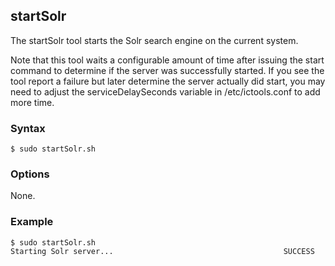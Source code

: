 ## startSolr

The startSolr tool starts the Solr search engine on the current system.

Note that this tool waits a configurable amount of time after issuing the start command to determine if the server was 
successfully started. If you see the tool report a failure but later determine the server actually did start, you may need to
adjust the serviceDelaySeconds variable in /etc/ictools.conf to add more time.

### Syntax

```Shell
$ sudo startSolr.sh
```

### Options

None.

### Example

```Shell
$ sudo startSolr.sh
Starting Solr server...                                      SUCCESS
```
